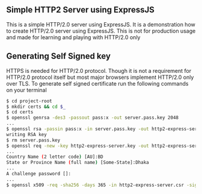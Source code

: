 Simple HTTP2 Server using ExpressJS
------------------------------------
This is a simple HTTP/2.0 server using ExpressJS. It is a demonstration how to create HTTP/2.0 server using ExpressJS.
This is not for production usage and made for learning and playing with HTTP/2.0 only

Generating Self Signed key
--------------------------
HTTPS is needed for HTTP/2.0 protocol. Though it is not a requirement for HTTP/2.0 protocol itself but most major
browsers implement HTTP/2.0 only over TLS. To generate self signed certificate run the following commands on your
terminal

```sh
$ cd project-root
$ mkdir certs && cd $_
$ cd certs
$ openssl genrsa -des3 -passout pass:x -out server.pass.key 2048
...
$ openssl rsa -passin pass:x -in server.pass.key -out http2-express-server.key
writing RSA key
$ rm server.pass.key
$ openssl req -new -key http2-express-server.key -out http2-express-server.csr
...
Country Name (2 letter code) [AU]:BD
State or Province Name (full name) [Some-State]:Dhaka
...
A challenge password []:
...
$ openssl x509 -req -sha256 -days 365 -in http2-express-server.csr -signkey http2-express-server.key -out http2-express-server.crt
```
